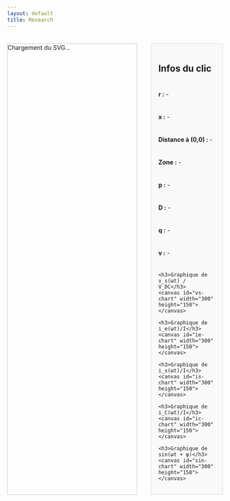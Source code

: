 ```yaml
---
layout: default
title: Research
---
```


<style>
  #svg-wrapper {
    border: 1px solid #ccc;
    display: inline-block;
    width: 60%;
    max-width: 60%;
  }

  #svg-wrapper svg {
    display: block;
    width: 100%;
    height: auto;
  }

  #info-panel {
    flex: 1;
    background: #f9f9f9;
    padding: 1rem;
    margin-left: 1rem;
    border: 1px solid #ddd;
    display: flex;
    flex-direction: column;
    gap: 0.5rem;
  }

  .dot {
    fill: red;
    stroke: black;
    stroke-width: 1px;
  }

  .container {
    display: flex;
    flex-direction: row;
    gap: 1rem;
    margin-top: 2rem;
  }

  canvas {
    margin-top: 1rem;
    width: 100% !important;
    height: auto !important;
  }
</style>

<div class="container">
  <div id="svg-wrapper">
    Chargement du SVG...
  </div>

  <div id="info-panel">
    <h2>Infos du clic</h2>
    <p><strong>r :</strong> <span id="x-val">-</span></p>
    <p><strong>x :</strong> <span id="y-val">-</span></p>
    <p><strong>Distance à (0,0) :</strong> <span id="distance">-</span></p>
    <p><strong>Zone :</strong> <span id="zone-val">-</span></p>
    <p><strong>p :</strong> <span id="p-val">-</span></p>
    <p><strong>D :</strong> <span id="d-val">-</span></p>
    <p><strong>q :</strong> <span id="q-val">-</span></p>
    <p><strong>v :</strong> <span id="v-val">-</span></p>

    <h3>Graphique de v_s(ωt) / V_DC</h3>
    <canvas id="vs-chart" width="300" height="150"></canvas>

    <h3>Graphique de i_e(ωt)/I</h3>
    <canvas id="ie-chart" width="300" height="150"></canvas>

    <h3>Graphique de i_s(ωt)/I</h3>
    <canvas id="is-chart" width="300" height="150"></canvas>

    <h3>Graphique de i_C(ωt)/I</h3>
    <canvas id="ic-chart" width="300" height="150"></canvas>

    <h3>Graphique de sin(ωt + φ)</h3>
    <canvas id="sin-chart" width="300" height="150"></canvas>
  </div>
</div>

<script src="https://cdn.jsdelivr.net/npm/chart.js"></script>
<script>
const PI = Math.PI;

const frontier = Array.from({ length: 500 }, (_, j) => {
  const theta = (j / 499) * PI;
  const r = (1 / PI) * Math.pow(Math.sin(theta), 2);
  const x = (1 / PI) * (theta - Math.sin(theta) * Math.cos(theta));
  return { theta, x, r };
});

function getFrontierR(xTarget) {
  let left = 0;
  let right = frontier.length - 1;
  while (left < right) {
    const mid = Math.floor((left + right) / 2);
    if (frontier[mid].x < xTarget) {
      left = mid + 1;
    } else {
      right = mid;
    }
  }
  return frontier[left]?.r || 0;
}

function solveZCS(r, x) {
  for (let j = 0; j < 1000; j++) {
    const theta = (j / 999) * PI;
    const sinTh = Math.sin(theta);
    const cosTh = Math.cos(theta);
    const sinTh4 = Math.pow(Math.sin(theta / 2), 4);
    const xTheta = (1 / PI) * (theta - sinTh * cosTh);
    const rTheta = (4 / PI) * ((1 / (4 / (PI * r + 4 * sinTh4))) - sinTh4);
    if (Math.abs(xTheta - x) < 0.005 && Math.abs(rTheta - r) < 0.01) {
      const denom = PI * r + 4 * sinTh4;
      const iVal = 4 / denom;
      const p = (8 * r) / (denom * denom);
      const D = 0.5 - theta / (2 * PI);
      const v = 1 + 2 * (Math.cos(theta) - 1) / denom;
      const phi = 0;
      return { p, D, q: 0, v, i: iVal, theta, phi };
    }
  }
  return null;
}

function solveZVS(r, x) {
  for (let j = 0; j < 5000; j++) {
    const theta = (j / 4999) * PI;
    const phiMin = (theta - PI) / 2;
    for (let k = 0; k < 500; k++) {
      const phi = phiMin + (k / 499) * -phiMin;
      const sinTh = Math.sin(theta);
      const sinTerm = Math.sin(theta - 2 * phi);
      const rTh = (1 / PI) * sinTh * sinTerm;
      const xTh = (1 / PI) * (theta - sinTh * Math.cos(theta - 2 * phi));
      if (Math.abs(rTh - r) < 0.001 && Math.abs(xTh - x) < 0.001) {
        const p = (2 / PI) * (sinTh * sinTerm) / Math.pow(Math.cos(phi) - Math.cos(phi - theta), 2);
        const D = 0.5 - theta / (2 * PI);
        const q = (1 - Math.cos(phi)) / (1 + Math.cos(phi - theta));
        const iVal = Math.sqrt((2 * p) / r);
        return { p, D, q, v: 0, i: iVal, theta, phi };
      }
    }
  }
  return null;
}

function generateCurrents(theta, phi, i, wt) {
  if (wt <= PI - theta) {
    return { ie: Math.sin(wt + phi), ic: 0, is: 2 * Math.sin(wt + phi) };
  } else if (wt <= PI) {
    return { ie: 0, ic: Math.sin(wt + phi), is: 0 };
  } else if (wt <= 2 * PI - theta) {
    return { ie: -Math.sin(wt + phi), ic: 0, is: 0 };
  } else {
    return { ie: 0, ic: Math.sin(wt + phi), is: 0 };
  }
}

const charts = {};

fetch('/assets/img/chart_EF.svg')
  .then(response => response.text())
  .then(svgText => {
    const wrapper = document.getElementById('svg-wrapper');
    wrapper.innerHTML = svgText;

    const svg = wrapper.querySelector('svg');
    svg.setAttribute('id', 'mysvg');

    svg.addEventListener('click', function(evt) {
      const existingDot = svg.querySelector('.dot');
      if (existingDot) svg.removeChild(existingDot);

      const pt = svg.createSVGPoint();
      pt.x = evt.clientX;
      pt.y = evt.clientY;
      const svgPoint = pt.matrixTransform(svg.getScreenCTM().inverse());
      const xPix = svgPoint.x;
      const yPix = svgPoint.y;

      const r = 0.000531 * xPix - 0.1078;
      const x = -0.001022 * yPix + 1.0918;

      const dot = document.createElementNS("http://www.w3.org/2000/svg", "circle");
      dot.setAttribute("cx", xPix);
      dot.setAttribute("cy", yPix);
      dot.setAttribute("r", 5);
      dot.setAttribute("class", "dot");
      svg.appendChild(dot);

      document.getElementById('x-val').textContent = r.toFixed(4);
      document.getElementById('y-val').textContent = x.toFixed(4);
      document.getElementById('distance').textContent = Math.sqrt(r*r + x*x).toFixed(4);

      let zone = '-';
      let res = null;
      if (r < 0 || r > 2/PI || x < 0 || x > 1) {
        zone = 'Hors zone';
      } else {
        const rFrontier = getFrontierR(x);
        if (r < rFrontier) {
          zone = 'ZVS';
          res = solveZVS(r, x);
        } else {
          zone = 'ZCS';
          res = solveZCS(r, x);
        }
      }

      document.getElementById('zone-val').textContent = zone;
      document.getElementById('p-val').textContent = res ? res.p.toFixed(4) : '-';
      document.getElementById('d-val').textContent = res ? res.D.toFixed(4) : '-';
      document.getElementById('q-val').textContent = res ? res.q.toFixed(4) : '-';
      document.getElementById('v-val').textContent = res ? res.v.toFixed(4) : '-';

      if (res && typeof res.theta === 'number' && typeof res.i === 'number') {
        const theta = res.theta;
        const phi = res.phi || 0;
        const i = res.i;

        const N = 1000;
        const labels = [];
        const vsData = [];
        const ieData = [];
        const isData = [];
        const icData = [];
        const sinData = [];

        const N = 1000; // double le nombre de points pour une meilleure résolution

for (let k = 0; k <= N; k++) {
  const wt = (k / N) * 4 * Math.PI; // 0 à 4π = 2 périodes
  const wt_mod = wt % (2 * Math.PI); // on prend modulo 2π pour la périodicité
  let vs;
  if (wt_mod <= Math.PI - theta) {
    vs = 0;
  } else if (wt_mod <= Math.PI) {
    vs = -i * (Math.cos(phi - theta) + Math.cos(wt_mod + phi));
  } else if (wt_mod <= 2 * Math.PI - theta) {
    vs = 2;
  } else {
    vs = 2 + i * (Math.cos(phi - theta) - Math.cos(wt_mod + phi));
  }
  labels.push(wt.toFixed(2));
  vsData.push(vs);



          // Courants normalisés
          const currents = generateCurrents(theta, phi, i, wt);
          ieData.push(currents.ie);
          isData.push(currents.is);
          icData.push(currents.ic);

          sinData.push(Math.sin(wt + phi));
        }

        function plotChart(id, label, data, color) {
          const ctx = document.getElementById(id).getContext('2d');

          // Détruire ancien graphique si existant
          if (charts[id]) {
            charts[id].destroy();
          }

          charts[id] = new Chart(ctx, {
            type: 'line',
            data: {
              labels: labels,
              datasets: [{
                label: label,
                data: data,
                borderColor: color,
                fill: false,
                pointRadius: 0,
                borderWidth: 2,
              }]
            },
            options: {
              animation: false,
              scales: {
                x: {
                  title: { display: true, text: 'ωt (rad)' },
                  ticks: { maxTicksLimit: 10 }
                },
                y: {
                  title: { display: true, text: label },
                  // Fixe un domaine un peu plus large
                  suggestedMin: Math.min(...data) - 0.5,
                  suggestedMax: Math.max(...data) + 0.5
                }
              }
            }
          });
        }

        plotChart('vs-chart', 'v_s(ωt) / V_DC', vsData, 'blue');
        plotChart('ie-chart', 'i_e(ωt) / I', ieData, 'red');
        plotChart('is-chart', 'i_s(ωt) / I', isData, 'green');
        plotChart('ic-chart', 'i_C(ωt) / I', icData, 'orange');
        plotChart('sin-chart', 'sin(ωt + φ)', sinData, 'purple');
      }
    });
  })
  .catch(error => {
    document.getElementById('svg-wrapper').innerHTML = "Erreur de chargement du SVG.";
    console.error(error);
  });
</script>
